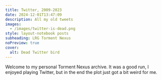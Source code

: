 ```yaml
---
title: Twitter, 2009-2023
date: 2024-12-01T13:47:09
description: All my old tweets
images:
  - /images/twitter-is-dead.png
style: layout-notebook posts
subheading: LRG Torment Nexus
noPreview: true
cover:
  alt: Dead Twitter bird
---
```


Welcome to my personal Torment Nexus archive. It was a good run, I enjoyed playing Twitter, but in the end the plot just got a bit weird for me.